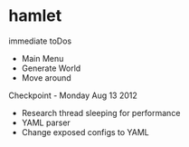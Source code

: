 hamlet
======

immediate toDos

* Main Menu
* Generate World
* Move around
 
Checkpoint - Monday Aug 13 2012

* Research thread sleeping for performance
* YAML parser
* Change exposed configs to YAML